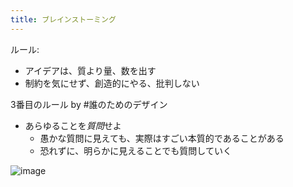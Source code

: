 ```yaml
---
title: ブレインストーミング
---
```


ルール:

* アイデアは、質より量、数を出す
* 制約を気にせず、創造的にやる、批判しない

3番目のルール by #誰のためのデザイン

* あらゆることを*質問*せよ
  * 愚かな質問に見えても、実際はすごい本質的であることがある
  * 恐れずに、明らかに見えることでも質問していく

![image](https://gyazo.com/c5db413f001e2c225406623ad68f68d4/thumb/1000)
